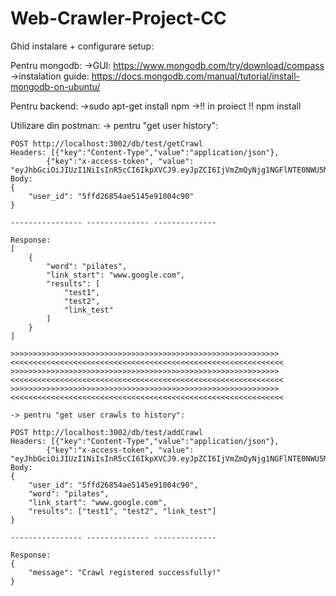 # Web-Crawler-Project-CC

Ghid instalare + configurare setup:

Pentru mongodb:
	->GUI: https://www.mongodb.com/try/download/compass
	->instalation guide: https://docs.mongodb.com/manual/tutorial/install-mongodb-on-ubuntu/
	
Pentru backend:
	->sudo apt-get install npm
	->!! in proiect !!   npm install
	
	
Utilizare din postman:
	-> pentru "get user history":
	
	POST http://localhost:3002/db/test/getCrawl
	Headers: [{"key":"Content-Type","value":"application/json"}, 
			{"key":"x-access-token", "value": "eyJhbGciOiJIUzI1NiIsInR5cCI6IkpXVCJ9.eyJpZCI6IjVmZmQyNjg1NGFlNTE0NWU5MTAwNGM5MCIsImlhdCI6MTYxMDg4ODY5MywiZXhwIjoxNjEwOTc1MDkzfQ.p0MrvaN9ASzkG_gMA3my32KmZO6elL8gJXP78tYp2uU"}]
	Body:
	{
		"user_id": "5ffd26854ae5145e91004c90"
	}
	
	---------------- -------------- --------------
	
	Response:
	[
		{
		    "word": "pilates",
		    "link_start": "www.google.com",
		    "results": [
		        "test1",
		        "test2",
		        "link_test"
		    ]
		}
	]
	
	>>>>>>>>>>>>>>>>>>>>>>>>>>>>>>>>>>>>>>>>>>>>>>>>>>>>>>>>>>>><<<<<<<<<<<<<<<<<<<<<<<<<<<<<<<<<<<<<<<<<<<<<<<<<<<<<<<<<<<<<
	>>>>>>>>>>>>>>>>>>>>>>>>>>>>>>>>>>>>>>>>>>>>>>>>>>>>>>>>>>>><<<<<<<<<<<<<<<<<<<<<<<<<<<<<<<<<<<<<<<<<<<<<<<<<<<<<<<<<<<<<
	>>>>>>>>>>>>>>>>>>>>>>>>>>>>>>>>>>>>>>>>>>>>>>>>>>>>>>>>>>>><<<<<<<<<<<<<<<<<<<<<<<<<<<<<<<<<<<<<<<<<<<<<<<<<<<<<<<<<<<<<
	
	-> pentru "get user crawls to history":
	
	POST http://localhost:3002/db/test/addCrawl
	Headers: [{"key":"Content-Type","value":"application/json"}, 
			{"key":"x-access-token", "value": "eyJhbGciOiJIUzI1NiIsInR5cCI6IkpXVCJ9.eyJpZCI6IjVmZmQyNjg1NGFlNTE0NWU5MTAwNGM5MCIsImlhdCI6MTYxMDg4ODY5MywiZXhwIjoxNjEwOTc1MDkzfQ.p0MrvaN9ASzkG_gMA3my32KmZO6elL8gJXP78tYp2uU"}]
	Body:
	{
		"user_id": "5ffd26854ae5145e91004c90",
		"word": "pilates",
		"link_start": "www.google.com",
		"results": ["test1", "test2", "link_test"]
	}
	
	---------------- -------------- --------------
	
	Response:
	{
		"message": "Crawl registered successfully!"
	}
